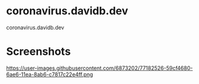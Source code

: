 # coronavirus.davidb.dev
coronavirus.davidb.dev






# Screenshots

https://user-images.githubusercontent.com/6873202/77182526-59cf4680-6ae6-11ea-8ab6-c7817c22e4ff.png
